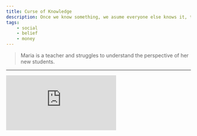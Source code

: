 ```yaml
---
title: Curse of Knowledge
description: Once we know something, we asume everyone else knows it, too.
tags: 
    - social
    - belief
    - money
---
```


> Maria is a teacher and struggles to understand the perspective of her new students.

---

<iframe class="w-full aspect-video" src="https://www.youtube.com/embed/JOuCP_7Rsa0" title="YouTube video player" frameborder="0" allow="accelerometer; autoplay; clipboard-write; encrypted-media; gyroscope; picture-in-picture" allowfullscreen></iframe>
